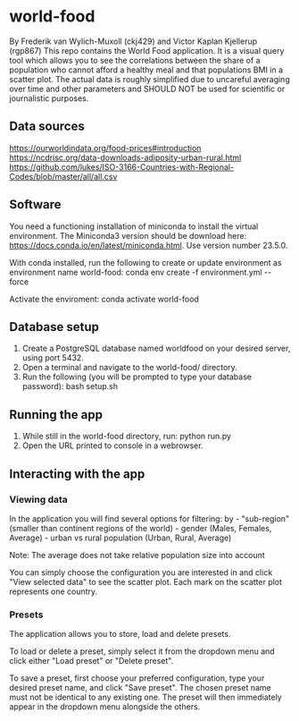 # world-food
By Frederik van Wylich-Muxoll (ckj429) and Victor Kaplan Kjellerup (rgp867)
This repo contains the World Food application. It is a visual query tool which allows you to see the correlations between the share of a population who cannot afford a healthy meal and that populations BMI in a scatter plot. The actual data is roughly simplified due to uncareful averaging over time and other parameters and SHOULD NOT be used for scientific or journalistic purposes.

## Data sources
https://ourworldindata.org/food-prices#introduction
https://ncdrisc.org/data-downloads-adiposity-urban-rural.html
https://github.com/lukes/ISO-3166-Countries-with-Regional-Codes/blob/master/all/all.csv

## Software
You need a functioning installation of miniconda to install the virtual environment. The Miniconda3 version should be download here: https://docs.conda.io/en/latest/miniconda.html. Use version number 23.5.0.

With conda installed, run the following to create or update environment as environment name world-food:
    conda env create -f environment.yml --force

Activate the enviroment:
    conda activate world-food

## Database setup
1. Create a PostgreSQL database named worldfood on your desired server, using port 5432.
2. Open a terminal and navigate to the world-food/ directory.
3. Run the following (you will be prompted to type your database password):
    bash setup.sh

## Running the app
1. While still in the world-food directory, run:
    python run.py
2. Open the URL printed to console in a webrowser.

## Interacting with the app
### Viewing data
In the application you will find several options for filtering: by
    - "sub-region" (smaller than continent regions of the world)
    - gender (Males, Females, Average)
    - urban vs rural population (Urban, Rural, Average)

Note: The average does not take relative population size into account

You can simply choose the configuration you are interested in and click "View selected data" to see the scatter plot. Each mark on the scatter plot represents one country.

### Presets
The application allows you to store, load and delete presets.

To load or delete a preset, simply select it from the dropdown menu and click either "Load preset" or "Delete preset".

To save a preset, first choose your preferred configuration, type your desired preset name, and click "Save preset". The chosen preset name must not be identical to any existing one. The preset will then immediately appear in the dropdown menu alongside the others.